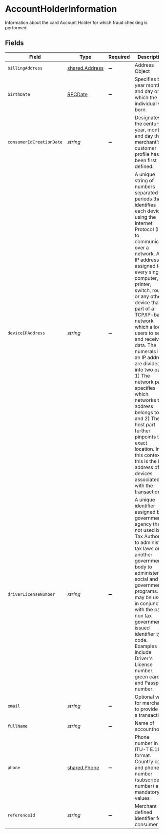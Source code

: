 # AccountHolderInformation

Information about the card Account Holder for which fraud checking is performed.


## Fields

| Field                                                                                                                                                                                                                                                                                                                                                                                                                                                                                                                                                                                                               | Type                                                                                                                                                                                                                                                                                                                                                                                                                                                                                                                                                                                                                | Required                                                                                                                                                                                                                                                                                                                                                                                                                                                                                                                                                                                                            | Description                                                                                                                                                                                                                                                                                                                                                                                                                                                                                                                                                                                                         | Example                                                                                                                                                                                                                                                                                                                                                                                                                                                                                                                                                                                                             |
| ------------------------------------------------------------------------------------------------------------------------------------------------------------------------------------------------------------------------------------------------------------------------------------------------------------------------------------------------------------------------------------------------------------------------------------------------------------------------------------------------------------------------------------------------------------------------------------------------------------------- | ------------------------------------------------------------------------------------------------------------------------------------------------------------------------------------------------------------------------------------------------------------------------------------------------------------------------------------------------------------------------------------------------------------------------------------------------------------------------------------------------------------------------------------------------------------------------------------------------------------------- | ------------------------------------------------------------------------------------------------------------------------------------------------------------------------------------------------------------------------------------------------------------------------------------------------------------------------------------------------------------------------------------------------------------------------------------------------------------------------------------------------------------------------------------------------------------------------------------------------------------------- | ------------------------------------------------------------------------------------------------------------------------------------------------------------------------------------------------------------------------------------------------------------------------------------------------------------------------------------------------------------------------------------------------------------------------------------------------------------------------------------------------------------------------------------------------------------------------------------------------------------------- | ------------------------------------------------------------------------------------------------------------------------------------------------------------------------------------------------------------------------------------------------------------------------------------------------------------------------------------------------------------------------------------------------------------------------------------------------------------------------------------------------------------------------------------------------------------------------------------------------------------------- |
| `billingAddress`                                                                                                                                                                                                                                                                                                                                                                                                                                                                                                                                                                                                    | [shared.Address](../../models/shared/address.md)                                                                                                                                                                                                                                                                                                                                                                                                                                                                                                                                                                    | :heavy_minus_sign:                                                                                                                                                                                                                                                                                                                                                                                                                                                                                                                                                                                                  | Address Object                                                                                                                                                                                                                                                                                                                                                                                                                                                                                                                                                                                                      |                                                                                                                                                                                                                                                                                                                                                                                                                                                                                                                                                                                                                     |
| `birthDate`                                                                                                                                                                                                                                                                                                                                                                                                                                                                                                                                                                                                         | [RFCDate](../../types/rfcdate.md)                                                                                                                                                                                                                                                                                                                                                                                                                                                                                                                                                                                   | :heavy_minus_sign:                                                                                                                                                                                                                                                                                                                                                                                                                                                                                                                                                                                                  | Specifies the year month and day on which the individual was born.                                                                                                                                                                                                                                                                                                                                                                                                                                                                                                                                                  | 2000-09-20                                                                                                                                                                                                                                                                                                                                                                                                                                                                                                                                                                                                          |
| `consumerIdCreationDate`                                                                                                                                                                                                                                                                                                                                                                                                                                                                                                                                                                                            | *string*                                                                                                                                                                                                                                                                                                                                                                                                                                                                                                                                                                                                            | :heavy_minus_sign:                                                                                                                                                                                                                                                                                                                                                                                                                                                                                                                                                                                                  | Designates the century, year, month and day that a merchant's customer profile has been first defined.                                                                                                                                                                                                                                                                                                                                                                                                                                                                                                              |                                                                                                                                                                                                                                                                                                                                                                                                                                                                                                                                                                                                                     |
| `deviceIPAddress`                                                                                                                                                                                                                                                                                                                                                                                                                                                                                                                                                                                                   | *string*                                                                                                                                                                                                                                                                                                                                                                                                                                                                                                                                                                                                            | :heavy_minus_sign:                                                                                                                                                                                                                                                                                                                                                                                                                                                                                                                                                                                                  | A unique string of numbers separated by periods that identifies each device using the Internet Protocol (IP) to communicate over a network.  An IP address is assigned to every single computer, printer, switch, router or any other device that is part of a TCP/IP-based network which allows users to send and receive data. The numerals in an IP address are divided into two parts:  1) The network part specifies which networks this address belongs to and 2) The host part further pinpoints the exact location. In this context, this is the IP address of the devices associated with the transaction. |                                                                                                                                                                                                                                                                                                                                                                                                                                                                                                                                                                                                                     |
| `driverLicenseNumber`                                                                                                                                                                                                                                                                                                                                                                                                                                                                                                                                                                                               | *string*                                                                                                                                                                                                                                                                                                                                                                                                                                                                                                                                                                                                            | :heavy_minus_sign:                                                                                                                                                                                                                                                                                                                                                                                                                                                                                                                                                                                                  | A unique identifier assigned by a government agency that is not used by a Tax Authority to administer tax laws or by another government body to administer social and government programs. It may be used in conjunction with the party non tax government issued identifier type code. Examples include Driver's License number, green card id, and Passport number.                                                                                                                                                                                                                                               |                                                                                                                                                                                                                                                                                                                                                                                                                                                                                                                                                                                                                     |
| `email`                                                                                                                                                                                                                                                                                                                                                                                                                                                                                                                                                                                                             | *string*                                                                                                                                                                                                                                                                                                                                                                                                                                                                                                                                                                                                            | :heavy_minus_sign:                                                                                                                                                                                                                                                                                                                                                                                                                                                                                                                                                                                                  | Optional value for merchants to provide for a transaction                                                                                                                                                                                                                                                                                                                                                                                                                                                                                                                                                           | john.doe@email.xyz                                                                                                                                                                                                                                                                                                                                                                                                                                                                                                                                                                                                  |
| `fullName`                                                                                                                                                                                                                                                                                                                                                                                                                                                                                                                                                                                                          | *string*                                                                                                                                                                                                                                                                                                                                                                                                                                                                                                                                                                                                            | :heavy_minus_sign:                                                                                                                                                                                                                                                                                                                                                                                                                                                                                                                                                                                                  | Name of accountholder                                                                                                                                                                                                                                                                                                                                                                                                                                                                                                                                                                                               | Jane Doe                                                                                                                                                                                                                                                                                                                                                                                                                                                                                                                                                                                                            |
| `phone`                                                                                                                                                                                                                                                                                                                                                                                                                                                                                                                                                                                                             | [shared.Phone](../../models/shared/phone.md)                                                                                                                                                                                                                                                                                                                                                                                                                                                                                                                                                                        | :heavy_minus_sign:                                                                                                                                                                                                                                                                                                                                                                                                                                                                                                                                                                                                  | Phone number in ITU-T E.164 format. Country code and phone number (subscriber number) are mandatory values                                                                                                                                                                                                                                                                                                                                                                                                                                                                                                          |                                                                                                                                                                                                                                                                                                                                                                                                                                                                                                                                                                                                                     |
| `referenceId`                                                                                                                                                                                                                                                                                                                                                                                                                                                                                                                                                                                                       | *string*                                                                                                                                                                                                                                                                                                                                                                                                                                                                                                                                                                                                            | :heavy_minus_sign:                                                                                                                                                                                                                                                                                                                                                                                                                                                                                                                                                                                                  | Merchant defined identifier for a consumer                                                                                                                                                                                                                                                                                                                                                                                                                                                                                                                                                                          | AB12345678                                                                                                                                                                                                                                                                                                                                                                                                                                                                                                                                                                                                          |